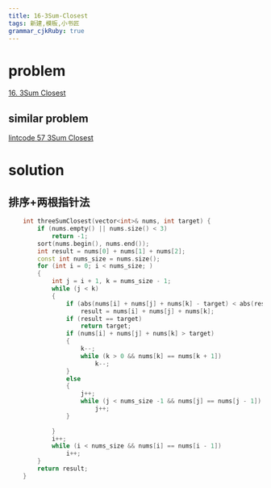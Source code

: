 ```yaml
---
title: 16-3Sum-Closest
tags: 新建,模板,小书匠
grammar_cjkRuby: true
---
```


# problem 


[16. 3Sum Closest](https://leetcode.com/problems/3sum-closest/)


## similar problem

[lintcode 57 3Sum Closest](http://www.lintcode.com/en/problem/3sum-closest/)


# solution 

## 排序+两根指针法 

```cpp
    int threeSumClosest(vector<int>& nums, int target) {
        if (nums.empty() || nums.size() < 3)
            return -1;
        sort(nums.begin(), nums.end());
        int result = nums[0] + nums[1] + nums[2];
        const int nums_size = nums.size();
        for (int i = 0; i < nums_size; )
        {
            int j = i + 1, k = nums_size - 1;
            while (j < k)
            {
                if (abs(nums[i] + nums[j] + nums[k] - target) < abs(result - target))
                    result = nums[i] + nums[j] + nums[k];
                if (result == target)
                    return target;
                if (nums[i] + nums[j] + nums[k] > target)
                {
                    k--;
                    while (k > 0 && nums[k] == nums[k + 1])
                        k--;
                }
                else
                {
                    j++;
                    while (j < nums_size -1 && nums[j] == nums[j - 1])
                        j++;
                }
                    
            }
            i++;
            while (i < nums_size && nums[i] == nums[i - 1])
                i++;
        }
        return result;
    }

```